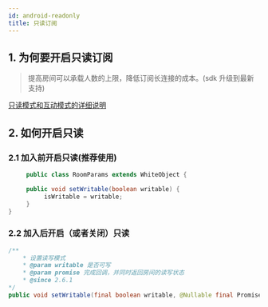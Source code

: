 ```yaml
---
id: android-readonly
title: 只读订阅
---
```


## 1. 为何要开启只读订阅

> 提高房间可以承载人数的上限，降低订阅长连接的成本。(sdk 升级到最新支持)

[只读模式和互动模式的详细说明](/docs/faq/large-class/)

## 2. 如何开启只读

### 2.1 加入前开启只读(推荐使用)

``` Java
     public class RoomParams extends WhiteObject {

     public void setWritable(boolean writable) {
          isWritable = writable;
     }
}
```

### 2.2 加入后开启（或者关闭）只读

``` Java
/**
    * 设置读写模式
    * @param writable 是否可写
    * @param promise 完成回调，并同时返回房间的读写状态
    * @since 2.6.1
*/
public void setWritable(final boolean writable, @Nullable final Promise<Boolean> promise);
```
